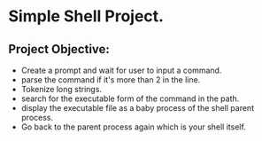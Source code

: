 # Simple Shell Project.
## Project Objective:
- Create a prompt and wait for user to input a command.
- parse the command if it's more than 2 in the line.
- Tokenize long strings.
- search for the executable form of the command in the path.
- display the executable file as a baby process of the shell parent process.
- Go back to the parent process again which is your shell itself.

